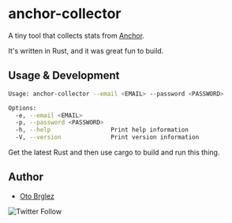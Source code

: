 # anchor-collector

A tiny tool that collects stats from [Anchor](https://anchor.fm/).

It's written in Rust, and it was great fun to build.

## Usage & Development

```bash
Usage: anchor-collector --email <EMAIL> --password <PASSWORD>

Options:
  -e, --email <EMAIL>
  -p, --password <PASSWORD>
  -h, --help                 Print help information
  -V, --version              Print version information
```

Get the latest Rust and then use cargo to build and run this thing.

## Author

- [Oto Brglez](https://github.com/otobrglez)

![Twitter Follow](https://img.shields.io/twitter/follow/otobrglez?style=social)
